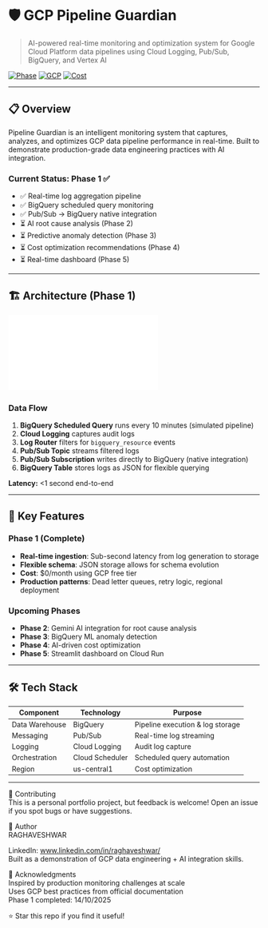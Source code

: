 # 🛡️ GCP Pipeline Guardian

> AI-powered real-time monitoring and optimization system for Google Cloud Platform data pipelines using Cloud Logging, Pub/Sub, BigQuery, and Vertex AI

[![Phase](https://img.shields.io/badge/Phase-1%20Complete-green)]()
[![GCP](https://img.shields.io/badge/GCP-BigQuery%20|%20Pub/Sub%20|%20Logging-blue)]()
[![Cost](https://img.shields.io/badge/Cost-$0/month-success)]()

---

## 📋 Overview

Pipeline Guardian is an intelligent monitoring system that captures, analyzes, and optimizes GCP data pipeline performance in real-time. Built to demonstrate production-grade data engineering practices with AI integration.

### Current Status: Phase 1 ✅
- ✅ Real-time log aggregation pipeline
- ✅ BigQuery scheduled query monitoring
- ✅ Pub/Sub → BigQuery native integration
- ⏳ AI root cause analysis (Phase 2)
- ⏳ Predictive anomaly detection (Phase 3)
- ⏳ Cost optimization recommendations (Phase 4)
- ⏳ Real-time dashboard (Phase 5)

---

## 🏗️ Architecture (Phase 1)

![Architecture Diagram](docs/The-GCP-Pipeline-guardian-Phase1-Architecture.pdf)

### Data Flow
1. **BigQuery Scheduled Query** runs every 10 minutes (simulated pipeline)
2. **Cloud Logging** captures audit logs
3. **Log Router** filters for `bigquery_resource` events
4. **Pub/Sub Topic** streams filtered logs
5. **Pub/Sub Subscription** writes directly to BigQuery (native integration)
6. **BigQuery Table** stores logs as JSON for flexible querying

**Latency:** <1 second end-to-end

---

## 🎯 Key Features

### Phase 1 (Complete)
- **Real-time ingestion**: Sub-second latency from log generation to storage
- **Flexible schema**: JSON storage allows for schema evolution
- **Cost**: $0/month using GCP free tier
- **Production patterns**: Dead letter queues, retry logic, regional deployment

### Upcoming Phases
- **Phase 2**: Gemini AI integration for root cause analysis
- **Phase 3**: BigQuery ML anomaly detection
- **Phase 4**: AI-driven cost optimization
- **Phase 5**: Streamlit dashboard on Cloud Run

---

## 🛠️ Tech Stack

| Component | Technology | Purpose |
|-----------|------------|---------|
| Data Warehouse | BigQuery | Pipeline execution & log storage |
| Messaging | Pub/Sub | Real-time log streaming |
| Logging | Cloud Logging | Audit log capture |
| Orchestration | Cloud Scheduler | Scheduled query automation |
| Region | us-central1 | Cost optimization |

---
🤝 Contributing  
This is a personal portfolio project, but feedback is welcome! Open an issue if you spot bugs or have suggestions.  
  
👤 Author  
RAGHAVESHWAR  
  
LinkedIn: www.linkedin.com/in/raghaveshwar/  
Built as a demonstration of GCP data engineering + AI integration skills.  

🙏 Acknowledgments  
Inspired by production monitoring challenges at scale  
Uses GCP best practices from official documentation  
Phase 1 completed: 14/10/2025  
  
⭐ Star this repo if you find it useful!  
